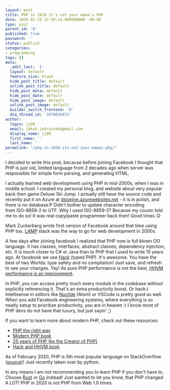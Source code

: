 ```yaml
---
layout: post
title: PHP in 2020 it's not your mama's PHP
date: 2020-02-18 22:59:24.000000000 -08:00
type: post
parent_id: '0'
published: true
password: ''
status: publish
categories:
- programming
tags: []
meta:
  _edit_last: '1'
  layout: default
  feature_size: blank
  hide_post_title: default
  unlink_post_title: default
  hide_post_meta: default
  hide_post_date: default
  hide_post_image: default
  unlink_post_image: default
  builder_switch_frontend: '0'
  dsq_thread_id: '7878026672'
author:
  login: jj09
  email: jakub.jedryszek@gmail.com
  display_name: jj09
  first_name: ''
  last_name: ''
permalink: "/php-in-2020-its-not-your-mamas-php/"
---
```

<p>I decided to write this post, because before joining Facebook I thought that PHP is just old, limited language from 2 decades ago when server was responsible for simple form parsing, and generating HTML.</p>
<p>I actually learned web development using PHP in mid-2000s, when I was in middle school. I created my personal blog, and website about very popular back then game Deluxe Ski Jump. I actually still have the source code and recently put it on Azure at <a href="http://dsjonline.azurewebsites.net/">dsjonine.azurewebsites.net</a> - it is in polish, and there is no database:P Didn't bother to update character encoding from ISO-8859-2 to UTF. Why I used ISO-8859-2? Because my cousin told me to do so! It was real copy/paste programmer back then! Good times :D</p>
<p>Mark Zuckerberg wrote first version of Facebook around that time using PHP too. <a href="https://en.wikipedia.org/wiki/LAMP_(software_bundle)">LAMP</a> stack was the way to go for web development in 2000s.</p>
<p>A few days after joining facebook I realized that PHP now is full blown OO language. It has classes, interfaces, abstract classes, dependency injection, etc. It is much closer to C# or Java than to PHP that I used to write 15 years ago. At facebook we use <a href="https://hacklang.org/">Hack</a> (typed PHP). It's awesome. You have the best of two Worlds: type safety and no compilation! Just save, and refresh to see your changes. Yay! As pure PHP performance is not the best, <a href="https://dan.hersam.com/2015/02/25/go-vs-node-vs-php-vs-hhvm-and-wordpress-benchmarks/">HHVM performance is an improvement</a>.</p>
<p>In PHP, you can access pretty much every module in the codebase without explicitly referencing it. That's an extra productivity boost. Or hack:) Intellisense in editors like <a href="https://nuclide.io/">Nuclide</a> (Atom) or VSCode is pretty good as well. When you add Facebook engineering systems, where everything is so neatly setup to prioritize productivity, you are in heaven :) I know most of PHP devs do not have that luxury, but just sayin' ;)</p>
<p>If you want to learn more about modern PHP, check out these resources:</p>
<ul>
<li><a href="https://phptherightway.com/">PHP the right way</a></li>
<li><a href="https://www.amazon.com/Modern-PHP-Features-Good-Practices-ebook/dp/B00TKVLL26">Modern PHP book</a></li>
<li><a href="https://www.youtube.com/watch?v=wCZ5TJCBWMg">25 years of PHP (by the Creator of PHP)</a></li>
<li><a href="https://www.amazon.com/Hack-HHVM-Programming-Productivity-Breaking-ebook/dp/B014VH495E">Hack and HHVM book</a></li>
</ul>
<p>As of February 2020, PHP is 5th most popular language on StackOverflow (<a href="https://stackoverflow.com/tags">source</a>)! Just recently taken over by python.</p>
<p>In any means I am not recommending you to learn PHP if you don't have to. Choose <a href="https://www.rust-lang.org/">Rust</a> or <a href="https://golang.org/">Go</a> instead! Just wanted to let you know, that PHP changed A LOT! PHP in 2020 is not PHP from Web 1.0 times.</p>
